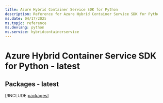 ```yaml
---
title: Azure Hybrid Container Service SDK for Python
description: Reference for Azure Hybrid Container Service SDK for Python
ms.date: 04/17/2025
ms.topic: reference
ms.devlang: python
ms.service: hybridcontainerservice
---
```

# Azure Hybrid Container Service SDK for Python - latest
## Packages - latest
[!INCLUDE [packages](hybrid-container-service-index.md)]